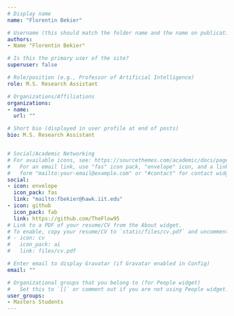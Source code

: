 ```yaml
---
# Display name
name: "Florentin Bekier"

# Username (this should match the folder name and the name on publications)
authors:
- Name "Florentin Bekier"

# Is this the primary user of the site?
superuser: false

# Role/position (e.g., Professor of Artificial Intelligence)
role: M.S. Research Assistant

# Organizations/Affiliations
organizations:
- name: 
  url: ""

# Short bio (displayed in user profile at end of posts)
bio: M.S. Research Assistant


# Social/Academic Networking
# For available icons, see: https://sourcethemes.com/academic/docs/page-builder/#icons
#   For an email link, use "fas" icon pack, "envelope" icon, and a link in the
#   form "mailto:your-email@example.com" or "#contact" for contact widget.
social:
- icon: envelope
  icon_pack: fas
  link: "mailto:fbekier@hawk.iit.edu"
- icon: github
  icon_pack: fab
  link: https://github.com/TheFlow95
# Link to a PDF of your resume/CV from the About widget.
# To enable, copy your resume/CV to `static/files/cv.pdf` and uncomment the lines below.
# - icon: cv
#   icon_pack: ai
#   link: files/cv.pdf

# Enter email to display Gravatar (if Gravatar enabled in Config)
email: ""

# Organizational groups that you belong to (for People widget)
#   Set this to `[]` or comment out if you are not using People widget.
user_groups:
- Masters Students
---
```

